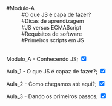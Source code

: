    <dt>#Modulo-A</dt>
    <dd>#O que JS é capa de fazer?</dd>
    <dd>#Dicas de aprendizagem</dd>
    <dd>#JS versus ECMAScript</dd>
    <dd>#Requisitos de software</dd>
    <dd>#Primeiros scripts em JS</dd><br>

<p>Modulo_A - Conhecendo JS; <input type="checkbox" checked></p>

<p>Aula_1 - O que JS é capaz de fazer?; <input type="checkbox" checked></p>

<p>Aula_2 - Como chegamos até aqui?; <input type="checkbox" checked></p>

<p>Aula_3 - Dando os primeiros passos; <input type="checkbox" checked></p>